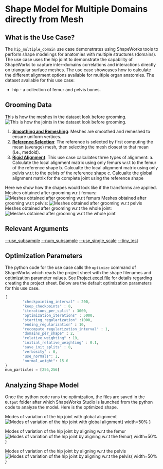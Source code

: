 # Shape Model for Multiple Domains directly from Mesh

## What is the Use Case?


The `hip_multiple_domain` use case demonstrates using ShapeWorks tools to perform shape modelings for anatomies with multiple structures (domains). The use case uses the hip joint to demonstrate the capability of ShapeWorks to capture inter-domains correlations and interactions directly on triangular surface meshes. The use case showcases how to calculate the different alignment options available for multiple organ anatomies.
The dataset available for this use case:

* hip - a collection of femur and pelvis bones.


## Grooming Data
This is how the meshes in the dataset look before grooming. ![This is how the joints in the dataset look before grooming.](https://sci.utah.edu/~shapeworks/doc-resources/pngs/hip_pre_groomed.png)

1. [**Smoothing and Remeshing**](../../workflow/groom.md#remesh): Meshes are smoothed and remeshed to ensure uniform vertices.
2. [**Reference Selection**](../../workflow/groom.md#aligning-meshes): The reference is selected by first computing the mean (average) mesh, then selecting the mesh closest to that mean (i.e., medoid).
3. [**Rigid Alignment**](../../workflow/groom.md#aligning-meshes): This use case calculates three types of alignment: 
	a. Calculate the local alignment matrix using only femurs w.r.t to the femur of the reference shape
	b. Calcualte the local alignment matrix using only pelvis w.r.t to the pelvis of the reference shape
	c. Calcualte the global alignment matrix for the complete joint using the reference shape

Here we show how the shapes would look like if the transforms are applied.
Meshes obtained after grooming w.r.t femurs: ![Meshes obtained after grooming w.r.t femurs](https://sci.utah.edu/~shapeworks/doc-resources/pngs/hip_post_groom_local_1.png)
Meshes obtained after grooming w.r.t pelvis: ![Meshes obtained after grooming w.r.t pelvis](https://sci.utah.edu/~shapeworks/doc-resources/pngs/hip_post_groom_local_2.png)
Meshes obtained after grooming w.r.t the whole joint: ![Meshes obtained after grooming w.r.t the whole joint](https://sci.utah.edu/~shapeworks/doc-resources/pngs/hip_post_groom_global.png)

## Relevant Arguments
[--use_subsample](../use-cases.md#-use_subsample)
[--num_subsample](../use-cases.md#-use_subsample)
[--use_single_scale](../use-cases.md#-use_single_scale)
[--tiny_test](../use-cases.md#-tiny_test)

## Optimization Parameters
The python code for the use case calls the `optimize` command of ShapeWorks which reads the project sheet with the shape filenames and optimization parameter values. See [Project excel file](../../workflow/parameters.md#project-excel-file) for details regarding creating the project sheet.
Below are the default optimization parameters for this use case.

```python
{
		"checkpointing_interval" : 200,
		"keep_checkpoints" : 0,
		"iterations_per_split" : 3000,
		"optimization_iterations" : 5000,
		"starting_regularization" :1000,
		"ending_regularization" : 10,
		"recompute_regularization_interval" : 1,
		"domains_per_shape" : 2,
		"relative_weighting" : 10, 
		"initial_relative_weighting" : 0.1,
		"save_init_splits" : 0,
		"verbosity" : 0,
		"use_normals": 1,
		"normal_weight": 15.0
}
num_particles = [256,256]
```

## Analyzing Shape Model
Once the python code runs the optimization, the files are saved in the `Output` folder after which ShapeWorks Studio is launched from the python code to analyze the model. 
Here is the optimized shape.

Modes of variation of the hip joint with global alignment![Modes of variation of the hip joint with global alignment](https://sci.utah.edu/~shapeworks/doc-resources/gifs/hip_global.gif){ width=50% }

Modes of variation of the hip joint by aligning w.r.t the femur![Modes of variation of the hip joint by aligning w.r.t the femur](https://sci.utah.edu/~shapeworks/doc-resources/gifs/hip_domain1.gif){ width=50% }

Modes of variation of the hip joint by aligning w.r.t the pelvis![Modes of variation of the hip joint by aligning w.r.t the pelvis](https://sci.utah.edu/~shapeworks/doc-resources/gifs/hip_domain2.gif){ width=50% }
